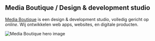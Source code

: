 ## Media Boutique / Design &amp; development studio

[Media Boutique](https://mediaboutique.nl) is een design & development studio, volledig gericht op *online*. Wij ontwikkelen web apps, websites, en digitale producten.

![Media Boutique hero image](https://mediaboutique.nl/assets/sites/mediaboutique/img/hero-tinified.webp)
